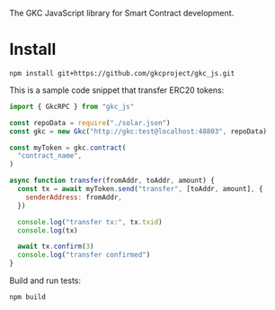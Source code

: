 The GKC JavaScript library for Smart Contract development.

# Install

```
npm install git+https://github.com/gkcproject/gkc_js.git
```

This is a sample code snippet that transfer ERC20 tokens:

```js
import { GkcRPC } from "gkc_js"

const repoData = require("./solar.json")
const gkc = new Gkc("http://gkc:test@localhost:48803", repoData)

const myToken = gkc.contract(
  "contract_name",
)

async function transfer(fromAddr, toAddr, amount) {
  const tx = await myToken.send("transfer", [toAddr, amount], {
    senderAddress: fromAddr,
  })

  console.log("transfer tx:", tx.txid)
  console.log(tx)

  await tx.confirm(3)
  console.log("transfer confirmed")
}
```

Build and run tests:

```
npm build
```
